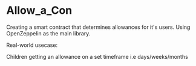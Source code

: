 # Allow_a_Con

Creating a smart contract that determines allowances for it's users. Using OpenZeppelin as the main library.

Real-world usecase:

Children getting an allowance on a set timeframe i.e days/weeks/months
